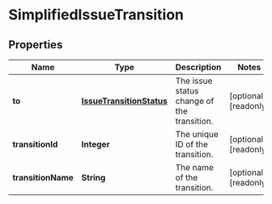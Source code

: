 

# SimplifiedIssueTransition


## Properties

| Name | Type | Description | Notes |
|------------ | ------------- | ------------- | -------------|
|**to** | [**IssueTransitionStatus**](IssueTransitionStatus.md) | The issue status change of the transition. |  [optional] [readonly] |
|**transitionId** | **Integer** | The unique ID of the transition. |  [optional] [readonly] |
|**transitionName** | **String** | The name of the transition. |  [optional] [readonly] |



